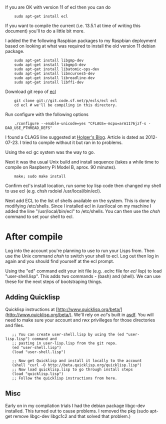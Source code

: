 If you are OK with version 11 of ecl then you can do

```shell
    sudo apt-get install ecl
```

If you want to compile the current (i.e. 13.5.1 at time of writing this document) you'll
to do a little bit more.

I added the the following Raspbian packages to my Raspbian deployment based on looking at what
was required to install the old version 11 debian package.

```shell
    sudo apt-get install libgmp-dev
    sudo apt-get install libgmp3-dev
    sudo apt-get install libatomic-ops-dev
    sudo apt-get install libncurses5-dev
    sudo apt-get install libreadline-dev
    sudo apt-get install libffi-dev
```


Download git repo of [ecl](http://ecls.sourceforge.net/download.html)

```shell
    git clone git://git.code.sf.net/p/ecls/ecl ecl
    cd ecl # we'll be compiling in this directory.
```


Run configure with the following options

```shell
    ./configure --enable-unicode=yes "CFLAGS=-mcpu=arm1176jzf-s -DAO_USE_PTHREAD_DEFS"
```

I found a CLAGS line suggested at [Holger's Blog](http://blog.hdurer.net/posts/2012/07/23_building-my-own-ecl-for-and-on-the-raspberry-pi.html). Article is dated as 2012-07-23. I tried to compile without it but ran in to problems.


Using the ecl gc system was the way to go.

Next it was the usual Unix build and install sequence (takes a while time to compile on Raspberry Pi Model B,
aprox. 90 minutes).


```shell
    make; sudo make install
```

Confirm ecl's install location, run some toy lisp code then changed my shell to use ecl (e.g. 
chsh rsdoiel /usr/local/bin/ecl).

Next add ECL to the list of shells available on the system. This is done by modifying
/etc/shells. Since I installed ecl in /usr/local on my machine I added the line "/usr/local/bin/ecl" to
/etc/shells. You can then use the _chsh_ command to set your shell to ecl.
 

# After compile

Log into the account you're planning to use to run your Lisps from.  Then use the Unix command _chsh_
to switch your shell to ecl. Log out then log in again and you should find yourself at the ecl prompt.

Using the "ed" command edit your init file (e.g. .eclrc file for _ecl_ lisp) to load "user-shell.lisp".
This adds two commands - (bash) and (shell).  We can use these for the next steps of bootstraping things.

## Adding Quicklisp

Quicklisp instructions at [http://www.quicklisp.org/beta/](http://www.quicklisp.org/beta/).
We'll rely on _ecl_'s built in [asdf](http://common-lisp.net/project/asdf/#downloads). You will
need to make sure your account and _rwx_ privilleges for those directories and files.

```shell
   ;; You can create user-shell.lisp by using the (ed "user-lisp.lisp") command and
   ;; pasting in user-lisp.lisp from the git repo.
   (ed "user-shell.lisp")
   (load "user-shell.lisp")
   
   ;; Now get Quicklisp and install it locally to the account
   (shell "curl -O http://beta.quicklisp.org/quicklisp.lisp")
   ;; Now load quicklisp.lisp to go through install steps
   (load "quicklisp.lisp")
   ;; Follow the quicklisp instructions from here.
```



## Misc 

Early on in my compilation trials I had the debian package libgc-dev installed. This turned out to cause problems.
I removed the pkg (sudo apt-get remove libgc-dev libgc1c2 and that solved that problem.)
